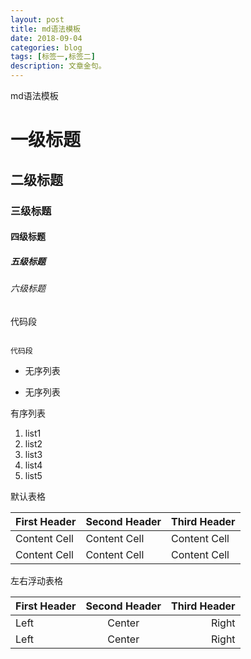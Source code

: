 ```yaml
---
layout: post
title: md语法模板
date: 2018-09-04
categories: blog
tags: [标签一,标签二]
description: 文章金句。
---
```


md语法模板


# 一级标题
## 二级标题
### 三级标题
#### 四级标题
##### 五级标题
###### 六级标题

代码段
<pre><code>
代码段
</code></pre>

* 无序列表
- 无序列表

有序列表
1. list1
2. list2
3. list3
4. list4
5. list5

默认表格

First Header | Second Header | Third Header
------------ | ------------- | ------------
Content Cell | Content Cell  | Content Cell 
Content Cell | Content Cell  | Content Cell

左右浮动表格

First Header | Second Header | Third Header
:----------- | :-----------: | -----------: 
Left | Center | Right
Left | Center | Right

